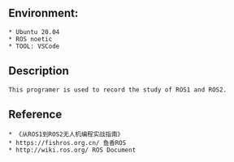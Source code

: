 ## Environment:

    * Ubuntu 20.04
    * ROS noetic
    * TOOL: VSCode

## Description

    This programer is used to record the study of ROS1 and ROS2.

## Reference

    * 《从ROS1到ROS2无人机编程实战指南》
    * https://fishros.org.cn/ 鱼香ROS
    * http://wiki.ros.org/ ROS Document
